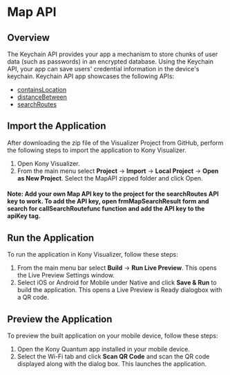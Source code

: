 # Map API
## Overview
The Keychain API provides your app a mechanism to store chunks of user data (such as passwords) in an encrypted database. Using the Keychain API, your app can save users' credential information in the device's keychain. Keychain API app showcases the following APIs:

- [containsLocation](https://docs.kony.com/konylibrary/visualizer/viz_api_dev_guide/Default.htm#kony_map_functions.htm#contLoc%3FTocPath%3DMap%2520API%7Ckony.map%2520Namespace%7CFunctions%7C_____1)
- [distanceBetween](https://docs.kony.com/konylibrary/visualizer/viz_api_dev_guide/Default.htm#kony_map_functions.htm#distance%3FTocPath%3DMap%2520API%7Ckony.map%2520Namespace%7CFunctions%7C_____2)
- [searchRoutes](https://docs.kony.com/konylibrary/visualizer/viz_api_dev_guide/Default.htm#kony_map_functions.htm#mapSrchR%3FTocPath%3DMap%2520API%7Ckony.map%2520Namespace%7CFunctions%7C_____4)

## Import the Application
After downloading the zip file of the Visualizer Project from GitHub, perform the following steps to import the application to Kony Visualizer.

1. Open Kony Visualizer.
2. From the main menu select **Project** → **Import** → **Local Project** → **Open as New Project**. Select the MapAPI zipped folder and click Open.


#### Note: Add your own Map API key to the project for the searchRoutes API key to work. To add the API key, open **frmMapSearchResult** form and search for **callSearchRoutefunc** function and add the API key to the **apiKey** tag. 

## Run the Application
To run the application in Kony Visualizer, follow these steps:

1. From the main menu bar select **Build** → **Run Live Preview**. This opens the Live Preview Settings window.
2. Select iOS or Android for Mobile under Native and click **Save & Run** to build the application. This opens a Live Preview is Ready dialogbox with a QR code.

## Preview the Application
To preview the built application on your mobile device, follow these steps:

1. Open the Kony Quantum app installed in your mobile device.
2. Select the Wi-Fi tab and click **Scan QR Code** and scan the QR code displayed along with the dialog box. This launches the application.
